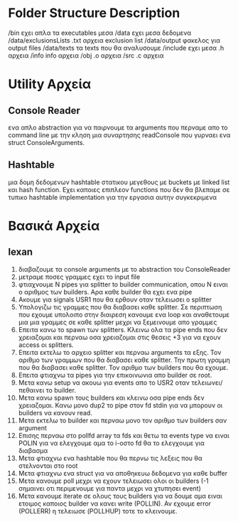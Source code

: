 # Folder Structure Description
/bin εχει απλα τα executables μεσα
/data εχει μεσα δεδομενα
    /data/exclusionsLists .txt αρχεια exclusion list
    /data/output φακελος για output files
    /data/texts τα texts που θα αναλυσουμε
/include εχει μεσα .h αρχεια
/info info αρχεια
/obj .o αρχεια
/src .c αρχεια

# Utility Αρχεία

## Console Reader
ενα απλο abstraction για να παιρνουμε τα arguments που περναμε απο το 
command line με την κληση μια συναρτησης readConsole που γυρναει ενα 
struct ConsoleArguments.

## Hashtable
μια δομη δεδομενων hashtable στατικου μεγεθους με buckets με linked list
και hash function. Εχει καποιες επιπλεον functions που δεν θα βλεπαμε
σε τυπικο hashtable implementation για την εργασια αυτην συγκεκριμενα

# Βασικά Αρχεία

## lexan
1. διαβαζουμε τα console arguments με το abstraction του ConsoleReader
2. μετραμε ποσες γραμμες εχει το input file
3. φτιαχνουμε N pipes για splitter to builder communication, οπου
N ειναι ο αριθμος των builders. Αρα καθε builder θα εχει ενα pipe
4. Ακουμε για signals USR1 που θα ερθουν οταν τελειωσει ο splitter
5. Υπολογιζω τις γραμμες που θα διαβασει καθε splitter. Σε περιπτωση που εχουμε υπολοιπο
στην διαιρεση κανουμε ενα loop και αναθετουμε μια μια γραμμες σε καθε splitter μεχρι να
ξεμεινουμε απο γραμμες
6. Επειτα κανω το spawn των splitters. Κλεινω ολα τα pipe ends που δεν χρειαζομαι και περναω οσα χρειαζομαι στις θεσεις +3 για να εχουν access οι splitters.
7. Επειτα εκτελω το αρχειο splitter και περναω arguments τα εξης. Τον αριθμο των γραμμων
που θα διαβασει καθε splitter. Την πρωτη γραμμη που θα διαβασει καθε splitter. Τον αριθμο
των builders που θα εχουμε.
8. Επειτα φτιαχνω τα pipes για την επικοινωνια απο builder σε root.
9. Μετα κανω setup να ακουω για events απο το USR2 οταν τελειωνει/πεθαινει το builder.
10. Μετα κανω spawn τους builders και κλεινω οσα pipe ends δεν χρειαζομαι. Κανω μονο
dup2 το pipe στον fd stdin για να μπορουν οι builders να κανουν read.
11. Μετα εκτελω το builder και περναω μονο τον αριθμο των builders σαν argument
12. Επισης περναω στο pollfd array τα fds και θετω τα events type να ειναι POLIN 
για να ελεγχουμε αμα το i-οστο fd θα το ελεγχουμε για διαβασμα
13. Μετα φτιαχνω ενα hashtable που θα περνω τις λεξεις που θα στελνονται στο root
14. Μετα φτιαχνω ενα struct για να αποθηκευω δεδομενα για καθε buffer
15. Μετα κανουμε poll μεχρι να εχουν τελειωσει ολοι οι builders (-1 σημαινει οτι
περιμενουμε για παντα μεχρι να χτυπησει event)
16. Μετα κανουμε iterate σε ολους τους builders για να δουμε αμα ειναι ετοιμος καποιος
builder να κανει write (POLLIN). Αν εχουμε error (POLLERR) η τελειωσε (POLLHUP) τοτε
το κλεινουμε.
